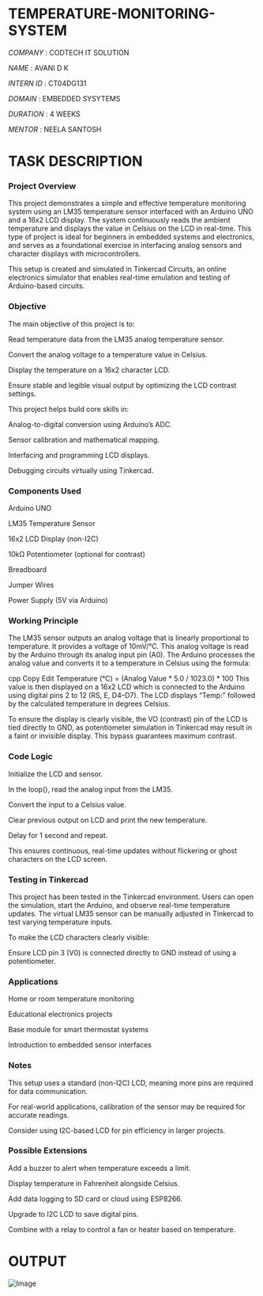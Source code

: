 # TEMPERATURE-MONITORING-SYSTEM

*COMPANY* : CODTECH IT SOLUTION

*NAME* : AVANI D K

*INTERN ID* : CT04DG131

*DOMAIN* : EMBEDDED SYSYTEMS

*DURATION* : 4 WEEKS

*MENTOR* : NEELA SANTOSH

# TASK DESCRIPTION

### Project Overview
This project demonstrates a simple and effective temperature monitoring system using an LM35 temperature sensor interfaced with an Arduino UNO and a 16x2 LCD display. The system continuously reads the ambient temperature and displays the value in Celsius on the LCD in real-time. This type of project is ideal for beginners in embedded systems and electronics, and serves as a foundational exercise in interfacing analog sensors and character displays with microcontrollers.

This setup is created and simulated in Tinkercad Circuits, an online electronics simulator that enables real-time emulation and testing of Arduino-based circuits.

### Objective
The main objective of this project is to:

Read temperature data from the LM35 analog temperature sensor.

Convert the analog voltage to a temperature value in Celsius.

Display the temperature on a 16x2 character LCD.

Ensure stable and legible visual output by optimizing the LCD contrast settings.

This project helps build core skills in:

Analog-to-digital conversion using Arduino’s ADC.

Sensor calibration and mathematical mapping.

Interfacing and programming LCD displays.

Debugging circuits virtually using Tinkercad.

### Components Used
Arduino UNO

LM35 Temperature Sensor

16x2 LCD Display (non-I2C)

10kΩ Potentiometer (optional for contrast)

Breadboard

Jumper Wires

Power Supply (5V via Arduino)

### Working Principle
The LM35 sensor outputs an analog voltage that is linearly proportional to temperature. It provides a voltage of 10mV/°C. This analog voltage is read by the Arduino through its analog input pin (A0). The Arduino processes the analog value and converts it to a temperature in Celsius using the formula:

cpp
Copy
Edit
Temperature (°C) = (Analog Value * 5.0 / 1023.0) * 100
This value is then displayed on a 16x2 LCD which is connected to the Arduino using digital pins 2 to 12 (RS, E, D4–D7). The LCD displays “Temp:” followed by the calculated temperature in degrees Celsius.

To ensure the display is clearly visible, the VO (contrast) pin of the LCD is tied directly to GND, as potentiometer simulation in Tinkercad may result in a faint or invisible display. This bypass guarantees maximum contrast.

### Code Logic
Initialize the LCD and sensor.

In the loop(), read the analog input from the LM35.

Convert the input to a Celsius value.

Clear previous output on LCD and print the new temperature.

Delay for 1 second and repeat.

This ensures continuous, real-time updates without flickering or ghost characters on the LCD screen.

### Testing in Tinkercad
This project has been tested in the Tinkercad environment. Users can open the simulation, start the Arduino, and observe real-time temperature updates. The virtual LM35 sensor can be manually adjusted in Tinkercad to test varying temperature inputs.

To make the LCD characters clearly visible:

Ensure LCD pin 3 (V0) is connected directly to GND instead of using a potentiometer.

### Applications
Home or room temperature monitoring

Educational electronics projects

Base module for smart thermostat systems

Introduction to embedded sensor interfaces

### Notes
This setup uses a standard (non-I2C) LCD, meaning more pins are required for data communication.

For real-world applications, calibration of the sensor may be required for accurate readings.

Consider using I2C-based LCD for pin efficiency in larger projects.

### Possible Extensions
Add a buzzer to alert when temperature exceeds a limit.

Display temperature in Fahrenheit alongside Celsius.

Add data logging to SD card or cloud using ESP8266.

Upgrade to I2C LCD to save digital pins.

Combine with a relay to control a fan or heater based on temperature.

# OUTPUT

![Image](https://github.com/user-attachments/assets/67caeacb-87fd-4eec-9d19-bcaf66a26656)
